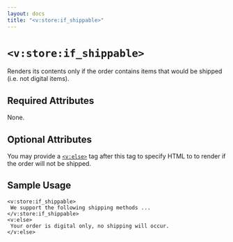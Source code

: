 ```yaml
---
layout: docs
title: "<v:store:if_shippable>"
---
```


# `<v:store:if_shippable>`

Renders its contents only if the order contains items that would be
shipped (i.e. not digital items).

## Required Attributes

None.

## Optional Attributes

You may provide a [`<v:else>`](/v_else/) tag after this tag to specify
HTML to to render if the order will not be shipped.

## Sample Usage

    <v:store:if_shippable>
     We support the following shipping methods ...
    </v:store:if_shippable>
    <v:else>
     Your order is digital only, no shipping will occur.
    </v:else>
